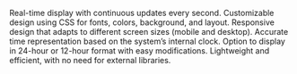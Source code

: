 Real-time display with continuous updates every second.
Customizable design using CSS for fonts, colors, background, and layout.
Responsive design that adapts to different screen sizes (mobile and desktop).
Accurate time representation based on the system’s internal clock.
Option to display in 24-hour or 12-hour format with easy modifications.
Lightweight and efficient, with no need for external libraries.
